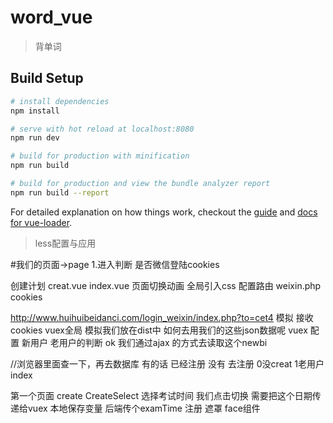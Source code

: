 # word_vue

> 背单词

## Build Setup

``` bash
# install dependencies
npm install

# serve with hot reload at localhost:8080
npm run dev

# build for production with minification
npm run build

# build for production and view the bundle analyzer report
npm run build --report
```

For detailed explanation on how things work, checkout the [guide](http://vuejs-templates.github.io/webpack/) and [docs for vue-loader](http://vuejs.github.io/vue-loader).

>less配置与应用

#我们的页面->page   1.进入判断 是否微信登陆cookies

创建计划  creat.vue    index.vue
页面切换动画  全局引入css 配置路由
weixin.php    cookies

http://www.huihuibeidanci.com/login_weixin/index.php?to=cet4
模拟  接收cookies  vuex全局
模拟我们放在dist中
如何去用我们的这些json数据呢   vuex   配置
新用户  老用户的判断 ok
我们通过ajax 的方式去读取这个newbi
<?php
if（$_COOKIES['openid']）

//'cookie_name'就是你要判断的cookie名
//echo empty($_COOKIE['cookie_name']) ? '次cookie不存在' : '此cookie存在';

?>
//浏览器里面查一下，再去数据库 有的话 已经注册  没有  去注册  0没creat    1老用户index

第一个页面  create     CreateSelect
选择考试时间 我们点击切换 需要把这个日期传递给vuex 本地保存变量
后端传个examTime
注册 遮罩  face组件
